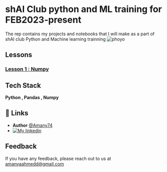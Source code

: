 
# shAI Club python and ML training for FEB2023-present 

The rep contains my projects and notebooks that I will make as a part of shAI club Python and Machine learning trainning
![phoyo](https://user-images.githubusercontent.com/67116029/222724045-29559138-77a5-48c9-ba30-d8e7d61a65ca.jpg)





## Lessons 

### [Lesson 1 : Numpy ](https://www.github.com/Amany74)
## Tech Stack

**Python , Pandas , Numpy** 


## 🔗 Links
- **Author**   [@Amany74](https://www.github.com/Amany74)
- [![My linkedin](https://img.shields.io/badge/linkedin-0A66C2?style=for-the-badge&logo=linkedin&logoColor=white)](https://www.linkedin.com/in/amanyahmedd/)



## Feedback

If you have any feedback, please reach out to us at amanyaahmedd@gmail.com

 
